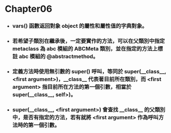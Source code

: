 Chapter06
=====
* ### vars() 函數返回對象 object 的屬性和屬性值的字典對象。
* ### 若希望子類別在繼承後，一定要實作的方法，可以在父類別中指定 metaclass 為 abc 模組的 ABCMeta 類別，並在指定的方法上標註 abc 模組的 @abstractmethod。
* ### 定義方法時使用無引數的 super() 呼叫，等同於 super(\_\_class\_\_, \<first argument\>)，\_\_class\_\_ 代表著目前所在類別，而 \<first argument\> 指目前所在方法的第一個引數，相當於 super(\_\_class\_\_, self>)。
* ### super(\_\_class\_\_, \<first argument\>) 會查找 \_\_class\_\_ 的父類別中，是否有指定的方法，若有就將 \<first argument\> 作為呼叫方法時的第一個引數。
